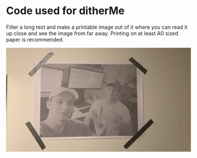 # Code used for ditherMe

Filter a long text and make a printable image out of it where you can read it up close and see the image from far away.
Printing on at least A0 sized paper is recommended.

![Example of a dithered Image](./ditherMe.jpg)
